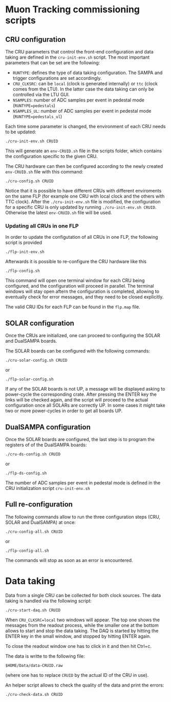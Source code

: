 # Muon Tracking commissioning scripts

## CRU configuration

The CRU parameters that control the front-end configuration and data taking
are defined in the `cru-init-env.sh` script.
The most important parameters that can be set are the following:

* `RUNTYPE`: defines the type of data taking configuration. The SAMPA and trigger configurations are set accordingly.
* `CRU_CLKSRC`: can be `local` (clock is generated internally) or `ttc` (clock comes from the LTU). In the latter case the data taking can only be controlled via the LTU GUI.
* `NSAMPLES`: number of ADC samples per event in pedestal mode (`RUNTYPE=pedestals`)
* `NSAMPLES_UL`: number of ADC samples per event in pedestal mode (`RUNTYPE=pedestals_ul`)

Each time some parameter is changed, the environment of each CRU needs to be updated:
```
./cru-init-env.sh CRUID
```
This will generate an `env-CRUID.sh` file in the scripts folder, which contains the configuration specific to the given CRU.

The CRU hardware can then be configured according to the newly created `env-CRUID.sh` file with this command:
```
./cru-config.sh CRUID
```

Notice that it is possible to have different CRUs with different enviroments on the same FLP (for example one CRU with local clock and the others with TTC clock).
After the `./cru-init-env.sh` file is modified, the configuration for a specific CRU is only updated by running `./cru-init-env.sh CRUID`. Otherwise the latest `env-CRUID.sh` file will be used.

### Updating all CRUs in one FLP

In order to update the configutation of all CRUs in one FLP, the following script is provided
```
./flp-init-env.sh
```

Afterwards it is possible to re-configure the CRU hardware like this
```
./flp-config.sh
```
This command will open one terminal window for each CRU being configured, and the configuration will proceed in parallel.
The terminal windows will stay open aftern the configuration is completed, allowing to eventually check for error messages, and they need to be closed explicitly.

The valid CRU IDs for each FLP can be found in the `flp.map` file.

## SOLAR configuration

Once the CRUs are initialized, one can proceed to configuring the SOLAR and DualSAMPA boards.

The SOLAR boards can be configured with the following commands:
```
./cru-solar-config.sh CRUID
```
or
```
./flp-solar-config.sh
```
If any of the SOLAR boards is not UP, a message will be displayed asking to power-cycle the corresponding crate. After pressing the ENTER key the links will be checked again, and the script will proceed to the actual configuration once all SOLARs are correctly UP. In some cases it might take two or more power-cycles in order to get all boards UP.

## DualSAMPA configuration

Once the SOLAR boards are configured, the last step is to program the registers of of the DualSAMPA boards:
```
./cru-ds-config.sh CRUID
```
or
```
./flp-ds-config.sh
```

The number of ADC samples per event in pedestal mode is defined in the CRU initialization script `cru-init-env.sh`

## Full re-configuration

The following commands allow to run the three configuration steps (CRU, SOLAR and DualSAMPA) at once:
```
./cru-config-all.sh CRUID
```
or
```
./flp-config-all.sh
```
The commands will stop as soon as an error is encountered.

# Data taking

Data from a single CRU can be collected for both clock sources. The data taking is handled via the following script:
```
./cru-start-daq.sh CRUID
```
When `CRU_CLKSRC=local` two windows will appear. The top one shows the messages from the readout process, while the smaller one at the bottom allows to start and stop the data taking. The DAQ is started by hitting the ENTER key in the small window, and stopped by hitting ENTER again.

To close the readout window one has to click in it and then hit Ctrl+c.

The data is writte to the following file:
```
$HOME/Data/data-CRUID.raw
```
(where one has to replace `CRUID` by the actual ID of the CRU in use).

An helper script allows to check the quality of the data and print the errors:
```
./cru-check-data.sh CRUID
```

